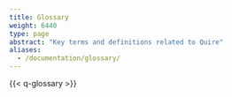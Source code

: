 ```yaml
---
title: Glossary
weight: 6440
type: page
abstract: "Key terms and definitions related to Quire"
aliases:
  - /documentation/glossary/
---
```


{{< q-glossary >}}
